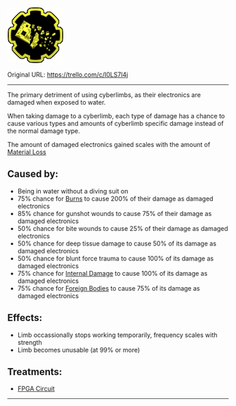 ![electronic.png\|200](./Damaged%20Electronics%20-%20Attachments/6718845db30472d958dd7ded.png)

Original URL: https://trello.com/c/I0LS7l4j

---

The primary detriment of using cyberlimbs, as their electronics are damaged when exposed to water.

When taking damage to a cyberlimb, each type of damage has a chance to cause various types and amounts of cyberlimb specific damage instead of the normal damage type.

The amount of damaged electronics gained scales with the amount of [Material Loss](Material%20Loss.md)

## Caused by:

- Being in water without a diving suit on
- 75% chance for [Burns](../Any%20bodypart/Burns.md)  to cause 200% of their damage as damaged electronics
- 85% chance for gunshot wounds to cause 75% of their damage as damaged electronics
- 50% chance for bite wounds to cause 25% of their damage as damaged electronics
- 50% chance for deep tissue damage to cause 50% of its damage as damaged electronics
- 50% chance for blunt force trauma to cause 100% of its damage as damaged electronics
- 75% chance for [Internal Damage](../Any%20bodypart/archived/Internal%20Damage.md)  to cause 100% of its damage as damaged electronics
- 75% chance for [Foreign Bodies](../Any%20bodypart/Foreign%20Bodies.md)  to cause 75% of its damage as damaged electronics

## Effects:

- Limb occassionally stops working temporarily, frequency scales with strength
- Limb becomes unusable (at 99% or more)

## Treatments:

- [FPGA Circuit](FPGA%20Circuit.md)

---

